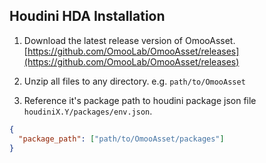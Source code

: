 ## Houdini HDA Installation

1. Download the latest release version of OmooAsset. [https://github.com/OmooLab/OmooAsset/releases](https://github.com/OmooLab/OmooAsset/releases)

2. Unzip all files to any directory. e.g. `path/to/OmooAsset`

3. Reference it's package path to houdini package json file `houdiniX.Y/packages/env.json`.

```json
{
  "package_path": ["path/to/OmooAsset/packages"]
}
```
